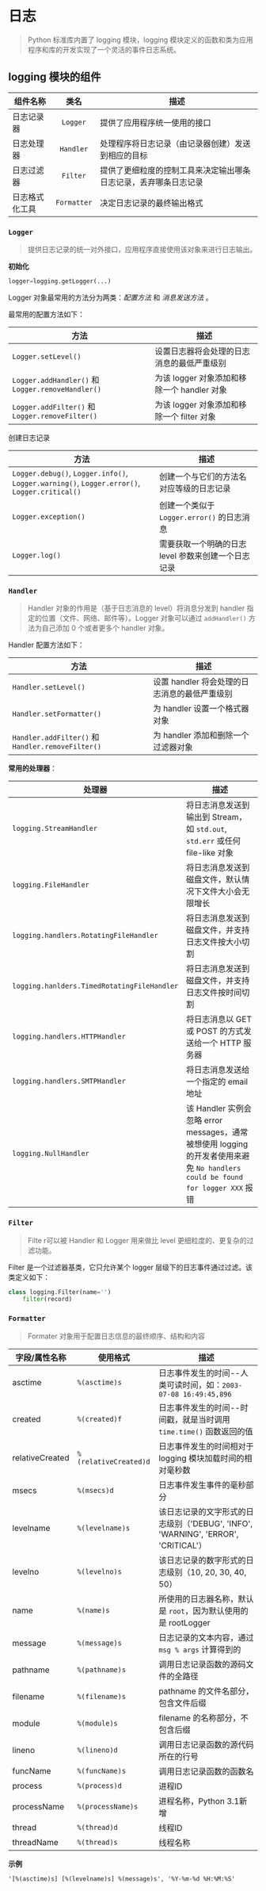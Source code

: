 # 日志

> Python 标准库内置了 logging 模块，logging 模块定义的函数和类为应用程序和库的开发实现了一个灵活的事件日志系统。

## logging 模块的组件

| 组件名称       |    类名     | 描述                                                             |
| -------------- | :---------: | ---------------------------------------------------------------- |
| 日志记录器     |  `Logger`   | 提供了应用程序统一使用的接口                                     |
| 日志处理器     |  `Handler`  | 处理程序将日志记录（由记录器创建）发送到相应的目标               |
| 日志过滤器     |  `Filter`   | 提供了更细粒度的控制工具来决定输出哪条日志记录，丢弃哪条日志记录 |
| 日志格式化工具 | `Formatter` | 决定日志记录的最终输出格式                                       |

### `Logger`

> 提供日志记录的统一对外接口，应用程序直接使用该对象来进行日志输出。

**初始化**

```py
logger=logging.getLogger(...)
```

Logger 对象最常用的方法分为两类：*配置方法* 和 *消息发送方法* 。

最常用的配置方法如下：

| 方法                                              | 描述                                        |
| ------------------------------------------------- | ------------------------------------------- |
| `Logger.setLevel()`                               | 设置日志器将会处理的日志消息的最低严重级别  |
| `Logger.addHandler()` 和 `Logger.removeHandler()` | 为该 logger 对象添加和移除一个 handler 对象 |
| `Logger.addFilter()` 和 `Logger.removeFilter()`   | 为该 logger 对象添加和移除一个 filter 对象  |

创建日志记录

| 方法                                                                                         | 描述                                                |
| -------------------------------------------------------------------------------------------- | --------------------------------------------------- |
| `Logger.debug()`, `Logger.info()`, `Logger.warning()`, `Logger.error()`, `Logger.critical()` | 创建一个与它们的方法名对应等级的日志记录            |
| `Logger.exception()`                                                                         | 创建一个类似于 `Logger.error()` 的日志消息          |
| `Logger.log()`                                                                               | 需要获取一个明确的日志 level 参数来创建一个日志记录 |

### `Handler`

> Handler 对象的作用是（基于日志消息的 level）将消息分发到 handler 指定的位置（文件、网络、邮件等）。Logger 对象可以通过 `addHandler()` 方法为自己添加 0 个或者更多个 handler 对象。

Handler 配置方法如下：

| 方法                                              | 描述                                          |
| ------------------------------------------------- | --------------------------------------------- |
| `Handler.setLevel()`                              | 设置 handler 将会处理的日志消息的最低严重级别 |
| `Handler.setFormatter()`                          | 为 handler 设置一个格式器对象                 |
| `Handler.addFilter()` 和 `Handler.removeFilter()` | 为 handler 添加和删除一个过滤器对象           |

**常用的处理器**：

| 处理器                                      | 描述                                                                                                                           |
| ------------------------------------------- | ------------------------------------------------------------------------------------------------------------------------------ |
| `logging.StreamHandler`                     | 将日志消息发送到输出到 Stream，如 `std.out`, `std.err` 或任何 file-like 对象                                                   |
| `logging.FileHandler`                       | 将日志消息发送到磁盘文件，默认情况下文件大小会无限增长                                                                         |
| `logging.handlers.RotatingFileHandler`      | 将日志消息发送到磁盘文件，并支持日志文件按大小切割                                                                             |
| `logging.hanlders.TimedRotatingFileHandler` | 将日志消息发送到磁盘文件，并支持日志文件按时间切割                                                                             |
| `logging.handlers.HTTPHandler`              | 将日志消息以 GET 或 POST 的方式发送给一个 HTTP 服务器                                                                          |
| `logging.handlers.SMTPHandler`              | 将日志消息发送给一个指定的 email 地址                                                                                          |
| `logging.NullHandler`                       | 该 Handler 实例会忽略 error messages，通常被想使用 logging 的开发者使用来避免 `No handlers could be found for logger XXX` 报错 |

### `Filter`

> Filte r可以被 Handler 和 Logger 用来做比 level 更细粒度的、更复杂的过滤功能。

Filter 是一个过滤器基类，它只允许某个 logger 层级下的日志事件通过过滤。该类定义如下：

```py
class logging.Filter(name='')
    filter(record)
```

### `Formatter`

> Formater 对象用于配置日志信息的最终顺序、结构和内容

| 字段/属性名称   | 使用格式              | 描述                                                                              |
| --------------- | --------------------- | --------------------------------------------------------------------------------- |
| asctime         | `%(asctime)s`         | 日志事件发生的时间--人类可读时间，如：`2003-07-08 16:49:45,896`                   |
| created         | `%(created)f`         | 日志事件发生的时间--时间戳，就是当时调用 `time.time()` 函数返回的值               |
| relativeCreated | `%(relativeCreated)d` | 日志事件发生的时间相对于 logging 模块加载时间的相对毫秒数                         |
| msecs           | `%(msecs)d`           | 日志事件发生事件的毫秒部分                                                        |
| levelname       | `%(levelname)s`       | 该日志记录的文字形式的日志级别（'DEBUG', 'INFO', 'WARNING', 'ERROR', 'CRITICAL'） |
| levelno         | `%(levelno)s`         | 该日志记录的数字形式的日志级别（10, 20, 30, 40, 50）                              |
| name            | `%(name)s`            | 所使用的日志器名称，默认是 `root`，因为默认使用的是 rootLogger                    |
| message         | `%(message)s`         | 日志记录的文本内容，通过 `msg % args` 计算得到的                                  |
| pathname        | `%(pathname)s`        | 调用日志记录函数的源码文件的全路径                                                |
| filename        | `%(filename)s`        | pathname 的文件名部分，包含文件后缀                                               |
| module          | `%(module)s`          | filename 的名称部分，不包含后缀                                                   |
| lineno          | `%(lineno)d`          | 调用日志记录函数的源代码所在的行号                                                |
| funcName        | `%(funcName)s`        | 调用日志记录函数的函数名                                                          |
| process         | `%(process)d`         | 进程ID                                                                            |
| processName     | `%(processName)s`     | 进程名称，Python 3.1新增                                                          |
| thread          | `%(thread)d`          | 线程ID                                                                            |
| threadName      | `%(thread)s`          | 线程名称                                                                          |


**示例**

```
'[%(asctime)s] [%(levelname)s] %(message)s', '%Y-%m-%d %H:%M:%S'
```